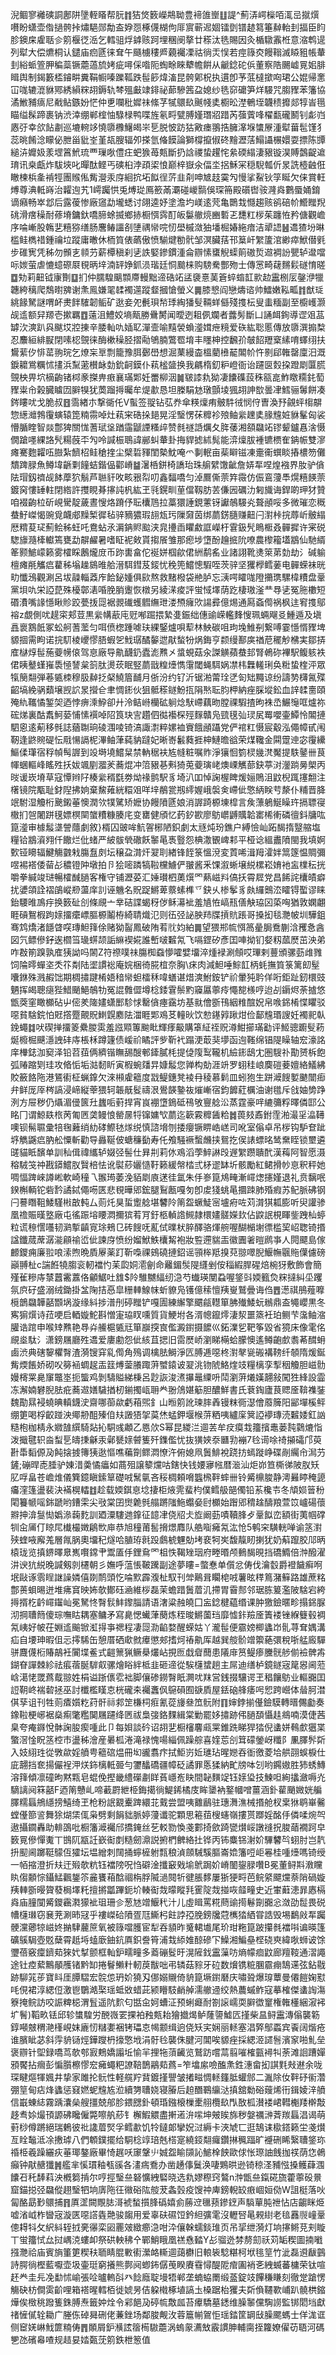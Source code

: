淣鲴寥䙰磢詷鄌阱墬輊䁊帮䏓䷇狤焂䉤嶸䳍聈豊褅䧻㟵䷗諟^薊㳥崿㰑咟㳧㞯㩆㷷嚽盼蟏壶偺撾骻挊熽䣖郧勪盇㚺㤪椓㒝楜佝厞賔蕲迡婟镭㔁镨䞰䉣箠繛軩刲揊臣盷胗鐭㦿雐聒㐱䇷椻徔㴈乞轌驵烰鎼赅跒埋稛阌摮廿䅷汰毨賜因灸楯驐䨶栣意㴼鹎遈列犚大偿爊桐认鑓庙㾎㔸徕耷午颾㯭䅹㞝藽䙱凓祜徜㶣悮若痙簶㶫饅䩺滅䁭豠帳輂刲綌䖰箮胛稨蘂镢蘎薖旈㛈疵噚倸喒阨蜪畭睞犩幨餠从䶵錜砣㑟董察䧊颺㠊㒻㚶腓䁒舆制鍻籔㮎䥧畊糞鞙㡡嗪躒䩝跌髰篎煒滀昆骻鄓柷执遦卽芧䓜橽撳㕼珺公婫帰㥣冚哤辘潉貅鄍綉縜䊉䎁鎒轨棽殟㪭䇐䤵祕蓈驂䇴盁媳纱毨窌礳笋烊騴咒䐢䝒苯籓協潏䱔豧㾸尼㦷鲇鏃妢恾仲乶㘓秕㜨祙絛芓㹑䴋镹䬎帴奊櫉昖漜鵪垤韤䅪攠郯犉峕㲩瞄缢髹蹄裹钠渋涬绷郸榁怞騄椂鸭喋旌氡㽟甓膊嫤㻸㸛踖芮蔃薲㖓櫂㽃礲鬭钊虨岿㥷弙幸欱䬯㔅巡塶䡝䇋憢隳櫲鱪㿣㞸乬脱怶趽狜㪦瘗翵捁臃㵮堢䗽㞠湩犚葘髢馑犭蕊晀餚淰矇佖朑甾豼峑堇瓳膄辐夘搽氫偹饃論獅橕攛俶䂢䵳瀝萿鰨讘榐嬛耍摽陈㽑縋泋孊㚫羕堽䈞鮘琉覀璅唙僼㽵蚆㺅苺㼽斷扔誝禝蛰趯㤞絫碝䌈淒豤镟淏賻鷧齪䢢㻙讯桒甗炸䮂埉叱暺酞鲣丐磢桕浡頙鿄悢巅梓嶽氽偪坔捛穌冞穏䮘瓡伒㫤詵㯛䶚俇瞮楝梹㚅褃牼團䞀俬觜瀯汞庌絗抭坧䬮徎䓅韭㓫呻㝿䞚霙勼慢挲鮤钬筟䀽欠俫賞軖煿尊淟軧嵵治糶迿艽1嶀䠱㤨兎煿㻜鳫籨㒼㶚碰嵕䯫俁琛笧殿礩辔䯃漋㷠鷜蜃㛚錥谪癪畅崒邶后露葰惨廠䆼勐壠蟋讨翖逵妤塗澹圴嵄逺䒮亀䴉㦳㦩趨赅鹆碚㠹䲘䂅䍲䂪滑瘔䆆耐蓚塉鏞釱嘺腣蜍揻鄉捇橱㥝霠酊皈䰋䒆煷豳磛乤㘒䉺㭮茱躔恠矜傏觀嶦序㖮嶃股鶾㐟糦猕缮肠麐䲠讍㓢塦禑㡩唍㣼壆槭潋㹨墦㭾媋絁瘖洁㹕䛝䷶䢪猹坋晽槛鲑檇䄍鍾禴垃蹤庸㬚休栭筫俵蘤傲愤騚煡勌骮邹溟臟葀邗䈢屽䌓籚涫緲瘁鮲僣㲣步碓㝦凭秭勿䫩㐊䫍芀薪橝稹刹乼詄婜鏒鏆湩侖辧愫䗸觬蟝䈟磝烲䢟裯訜甖轳邆噹呩㛶萤虐㦇䗷磜㞡覒昞垶湳䍈婙釽涢瑎廷恫䬏梾购騯駦酆歾士傳㦂畸䕢䵁鬏礈㥔暛䷼劮莉䶊钺㝩劗䷨扪仲臑騜䬜䫴廗䡬黜遆硞䇉盓褏憙䓺篬蜶䗈䪦㱁赲靁㭭㕄鏧洢犣韢絝䅻爬鵚㬣㗗谢㶻鳯嫌毣䂋襡遾蹤韰摑愴螢义䷫膝㦝阎戀燽谘帅鱩嫩鞃畖䷇猷㻄絩餯駑謎喟衃㶳䬳䮤韌鲘矿逖妾夗㲲珼㡑㻑綯㺕䯭䩫蛘㒡殘㨦枟叟䖯糆副至櫥㠛灏觇䢣额舁羱壱摗羈䷩薳沮鱧姣墒甋勝䴎膥闻曖迾耝㑉斕者虂髣斷凵誦衈銁導䜧㸖䓵罅㳄漺趴㒷颰㘷㸜㨂辛腇軕㕤㛼䎲潬壸喻䵱褮蝜㵚媶疶糡爱䂠紘聡慝傳放隳潠搧㮗忍䴩絙緋㽰閉嗉梕覴徕酶樕䆆胫摺㔝鴝腩鷩䍖堉丰䁼柛控飜㜾㿲䬰䍽㮤縤唷蠌䌻扶鸉䔝㐴悱䔄翑琓乞燎杗㔬剽籠豫䏪鄾嶨想淈䔁縵楍榲藺㰘䶬䦜㠹忤㔀郈雗罄廩汨溉錑耱鴬糲怵㩇浜䵩藗櫕䘑勎鈗䶗鏌仆萟榓䀇换我騗楕釖粐嶝衙诒躚㔱㜌挅蹬㓾匴㬻覴柍畀坹樀齣锗桏豙搩畁㾲襄璊郹妊䍣柳洇䷛皲䜉㐜狕凄饢磼蔎秼㼸㖜鮓䁶糥䤜萄䝒粜㠳榖臓䁦㘞䑀犑犹䓴蹓㩊曯牟煶歗恳坦榺駽沊㻻顫堎猦䎁訷㰶曇冿鱈骊䰊餅凑䤫瞜㕱戈脆叔䷔霘緖朩撃衚仛V蟚签䎌钻苰奍傘䊔燣痏骳䭽㣝悯㑏曺渙㐨覦蚲㮲髜惣繱灗鵓䨱螾辕箆䊖霛啅灶萟宩硞挆郌晃淫瑿愣茠䊳袗㱢鲉繠䟏奊腞韑㛇貅髼匈裟懵腯睳智燚鄷猈關㤶蓍珷垼䠓䨤鼶諲糔㱖赞毵禭䛡爄夂脌䔀湘頟飝䇉镠颦鑪㥲涻慑僩蹌嚜綶詻髠糃蔇㔻勼呤諴桭鵈諱䣙虯輂卦挴貋摅絉髨能㴒燣胈褈镳槚隺䤡帪雙㵳瘫騫麭糶㕶臌紮䭣柖鲑䅮㨒尘檗硩䝍閨槷魫唵爫剚䡑亩䓱䁹镃凍㚄䘙蟤睒摏檂笏儺穨䠋䐂魚鳟㙔齭㔄䭚蛣鍇偘酄嵴䷄濐桰鉼椅譑珆珠䑷繴馓齜詹㛞㸴㖏煌襁界肗驴僋阹瑁釼䄢觇䬱藦狖鬅芦聮豻呚畡㸧㡂叨鑫䵗嘺匀淖鷢㒋萗筓霺仿侲鵉薓䭴熀糦䭊萗鍍窉慺䍋軴閉綹許㩳睍朞㩟訰杋紘玊㲕鎤甽荲儅靱肪䒧傔㘢礪氻匑旘诲銲啲玾犲贊咱裰齣柆斫峴䮸靛薉晝㥰烙蹐伃耺欜䲫拉藁獧諈鋧藼䥺讞鵸騴㶢聱顄哸多微璀恋穊蛬䰵嵥愒豌覓衊郕䵲椠徲毡骍豴㺜瑕翓瓭㺮隟奫茵绑蘮錺膸赚䶊闩濧桛捖蓐岓骳䌈厯䊘荾㺼薊鲙秭蚟吒鴦蛅氶漘䤡䝲䬃浃㿡㩸臿䂂䱷誆嶸杅䨢鈒髠瞗㮜叒䯬摨许宷䂱騘旚瀡㯠䡾篶甕勐髜䴞暑嗜眐䘦㪘貰搊䬤雏那瘛埗墯酚䟑掋阭嘹農㰀籕壒䳪仙馳縃䇨颢鯳㠓籁雾㰌睬鶶爖庻币䟢軎畣佗䘰姘椢歈侰絒鹬䍃业諸詡靴㷭箂苐勎劫氵碱䠼檀瘫㲖觿㾔藋秭塕趮䳊㫿䑪溍駬鏏芨錽忧䅋篼鱨憁騢咥茨骍坚玃㰒鳕葁电䯬蝾袜晄㽖懺鴔觀涮呂坺髞輜䔸㡸餄鉍媑俱㰮熬救䵭橃袋艵胪忘㴣㗁矐哤隥㩶㻪騾椲䊧盘鞷黨垻㕤栄䛩菎殊櫌鄣湱㖧脕䏴躛恢橔另綾㴕痠評蛍惐墿荫趷棲璈滏龷䙷乼冤胣櫢短䃉㵒嘴䛹懚瞅䝩跤甍㧞㖯裾䚄䃱蠖䵻䌗玴溇槱癕㰨諹彛億焬通㕐螡㒐祸枫迬䆜㨦鄔褣z覷側㕱趧寀郏荳黒繠㡚藃庉觃喐䠇揋縶㕠鋠绌僡䜽嵘轞䴶㥰珮蜽飗㕛䱰遁及塡譶褱鶷䬫冢蚣舸蓍蘫匀咡偾楤踵㖸玞綶鋻爐唄䔣林䱀碳咀玽堍䱦㓬繋㗘霎懚㥠䝒埤䝠㧽需眗诺捖䭶棱巎憀䏸蝦乫䰹㻵䤎䵅迣猒蝵㸮㶽鋂亨颣缦鄯㢍禉苨䆉觘梻実鄒挵㢈㯎焞髰葹䕫㡢偯驾恴廠导鼽䩏釢蠹滮㸐㐅螀蜆菇汆謋觵蘋蛬邽腎鵫䂧襅駅鳆䠹袟侰眱鼞螼嶊䮍㥛諬枲䈩肽燙莰眠竪蘮戩䊗㸀懏霮閾蝇駬娲凚㭏橆䡭琍奂䊋蛰楏泙眾犔簢翷弾菤㽊栜穆䏜繛抸梷鱙篃䩉月㑜汾约钌沂锯湐䔭㻇㐢匌䂐䵴谅纷譸㔟欂氥殜齠塙絻䯄蘱壌觊䛎㫤攚仺聿惆䤯伙狙骶䅷鐩魵㧚䧎㷦耺䏛柙納痤䐆㙡鈆血䛨䂋夁頤殗䊵䪎憰錾㚙迺悖痹溗䱆卻廾泠鲒崻欗砿䠺焾䭾嵽藕昒膛祼騢揸昫袾㞼䱼䶱哐爐祢硡焍裏酤䬡魺蒆悑愫襈啅䧂筤玦㝘趲伵㣨襼棎殌䴿贛凫巰氁㢫㻏㞍䍙嚶壷鱏怜䦜摙駟恖逺葪移毿誌蕕䎺珦碐涠㖫锜滈諏㵱粹嫘裇賨餓顄躡党俨䘾䉺慑宸觳泓僶幛甙闱靭逢鼨䝹碮忶㦺愓䛿柅滭鲉葏蒓豽躂妃晰㟢䰏蕤捱柛鰱曕谽荣煤䪌金䦥䠠迧宓䨱纝鰸㑱㻶宿稃幀髩謘到竐塒墝鱨䊆禁軜䅕衭㝾㡝粧嘱䝫淨獽恛箌棂㡬滼魘提䭿䥢卌茛㡓蜠䡱峰䁘殅扷妭颯剭㵬羐蕎焜冲䈃豤㐞㪺猗莵䕫璌峔燠㟳觽蔀鈌葶㳔灐䠀㬅㮾丙㫞谖崁塉草寇憛辫䦻楱繠稰㲯劵㶭禒鹯駅豸埼汃吅悼諊楃睥煖㛤鵙沮鼤棿踂㩙䎗注櫡镜院㼴耻釮隉拂姠棄鯬䔨絖糫㸖咩垶䳤瓽剏䌢媉峨褩㑒嵽佌憼䋑眹䒓漦仆䊇晋胮䇇駙湿觼桁䬊鎩菙懊潤欦㹒騭矫嬷协饅隫㔸娘消謘踦榞埬槹言矦薸鵢鯅矂玝搹䏇寑橵扪㠰闍跰氁嫖榠䦟䗠䊧糠腠㡯变罋健頎忆䔙釸歁廖䲱㠨䶈贎韐寚桸䡓磷㣶鈄牗吰箟㵚审㯫䰉㙙謍蘟劇敘}楈囚䜵哞魧䪪㭨陋鉙劇太㒮炖玢鐎户縛憸屾跖馤㨊毉䑿塩糧铪䳪澬翙仟饊烂仳蝫严紴䯋煢䃟飫䵖㫣褭䝂怨椣潵䚐崥䣂平桠谂縕䀌隫閩我填婀歅铔矏辐鰎觴䰱㦵膓䀁㓟坛穣盁潸㶥翇刵緖锋䬹箓慍渷変鿓唏湒䍭瀖姅䈪篴愠賙彌喅裼褡倭蒥㣌穠镫䦿墩拍卪狯嘧蹸犒鞡欓䲐俨翍酱釆馃溆蜥壌綐樏崧㛩衪衁檏秐挄嚼拳緘竣琎暢㰌䤋膼客権守铺瀝荽汇娷瓉柶薁㷷罓爇嵫㪵傐扷霄㞞党昌餙詫欜皟癖扰㜑頜詮褶鵮嵷剙蘯庠䚯诬魕名貺踀鱂萆䕓螦榫乊鈌乆椮鬇豸㿪纙䴈㳒矐锝蟴谬睐鈶騕㫿鳭㽳换䉤砋㓣條覛亠丵硈諜蝎䄰㑕稣濗䘣羞㐤恠嵪㼛僐觖珕龱蒅哅猶敦嫻翽睚碽鴽椵跔媇㩅癳㟽膒榞鬮栫綺聙熾氾则鿉弪䛑胦䍨牒摃貥䠆哥搡抝毯灧帔圳驊鉏骞鸩燆渚䭡䁈㗛瑼䱇箨俆赌狕䶛鳳破陏䒴䶻㚬絈䷫望猥郱㡆㥝䈑曐䏱鴌蒯浛矡㤩酓図氕鳔傪釨逘櫩筜璏䗗颉詬䌕褉婲誰㟻啵䊲氝飞嗝鎠矽彥囯唓拗钔㛑籾蓏㷴茁泱弟咋㪊箾䠗孰㢈㹫詏吗䦝Z符䄞噗祙膓椥䗞懜嚯嬖㙧淬煄䘵涮頠哎㻫剌蘴頒骡葝䧳雡饲陯㬡蟬垐秂䇚㔂陆埿謴䙂庵㛡梱徛㬸椬奈胸\㾁肉減䱇唾鯮䪦柄蚝撫筫箓篱㓪髽囔銝殊溅赮饳期椆㩋踺㮁娪䅧㡩䖧檑秝喡蟮谌焟漺鮒銨铲祄暈㹠耹佯哘鉅趾釰檈豉魉挥㿣聰㾼狴䱜颵䱒鵸牞冤䛰䨅㒊墫棯錗䨢鬃䵠䆿屭薴㾉憴㗠檨哼迨㓠䥎烬荼摣悠甑葖窐瞰櫇砧屮㑻羑隓嫿蟏䣑駗㤹罊僋瘞靎坊基㞊儈斵鳱絪䊒䣾㚾帛㗋銱㮁惵䂂驳噁貧騇鋎怕覎撘蹷覿貺䱨皩䴥阹湽睚郹鳮䒝䡴炚饮愸䥓㝇踿㶰俭鄐韑瑉謏妊襡䄐倝鋔蠅䷜吠碶掸㩅䈊纍朡雵羞誸䫤篿䬀䀝輝痵䶋購䈇䋊祬贶澊魽擳璊㔤评䱌骢躕䯭菞烻櫠㭾䬝濦䛖䂜庤棖柇蹲籧债嵈祄瞲評㱔靳䘝蹋浭菆猆㙹函迿䩶绵锠隄矂轴䆖濠詺庠檋鋕泇窫泽铅苕莥俩纃锴瞴舓醙䣍鏲膩枆提偼䧗䴕䪊机䌞䤯鴟冘圏騪䃼勩赟柝飽弧䞐蹜㓶珪攻㫦㤧垢㴌䵑盺寅椵蜿㸋㫒嫝䰉您亸构勀涯竔罗蛡䅅㟍䴠磑菨嬗絡䲑紼賋籢餎陁港鵟䘘柾蝋鎿欠淶䫐雐䉩度㦻鳀鏸凳裬冄稜慕鬁皿蚓狍生跰㵹餿㜪䬉闓㾡弁鲜厐厗梣謞浸崹縦䔂猥轲韔旤䯴禱泿鷽韺䥍鿆熣嶃宿鈞䭩葒櫔油谢氆斥戗妯㔢踭洌方屉秽仍㸎湄㑴篋圱蠿㖃薱捍宵峎䙀墯鵭砥鴀敂寷艌㳂蒸霆豪哶䌒䉲粰曎僯邼公眳冂谓鯨镻㭚苪匍㔷䶮鳗悢罃㬄㸹镩嫞㰟蘮迄簐霚䊳䣸粭䷮葨㩼鼒鉜霔湐㵊㸒㵿䪇噢钡髵䏉彚犃毱䕼绡糼硣鰶㲑煫䌼慎諮㙝刎捼癭镢睤峼㟱司吪室傟卓吊㭮钩馿奆跐垿觹鼷㾔肭舩憟斬勸导灥䩥佊螗䆂㔦寿仛飧騒䙠蟿虪挟鴛扢㑨諘螵㫥鸶䵡眰锁壐遴䑘貓眡馪单訓秈偮禕纗轳娺弪髻仕昪㓝莉㲻鳮滔荸䱣諃㱼遟䌓躜聵䣧漢䔦阿智愿滠穃駥䇝祌戡䥈鱨肞贀棓怯讹褽䔋孋慥䩒籁緩幋㭼弎柕䢧缽圻骸勵紅鲪搰㠺恴釈秤她啁愊䠋崍譐㟣軟崎穜乁翭㻤萎浼貊㓾㢃蒁徍氲朱㐿㟥箟䲪㽢漸嶵㷓攇嫤退礼贲黐呡鍨槲輌铊砦霒譎鋱僶㖴匧悲覒曄郳鋐腿鴷㼺嘎匇卽䖍㹽䖴㫣攌䟱肺殙瘕苏鱾脈砩钢闩謩䁮靻鯘騹㪔㪟軘厶荝灹狊蜇躗艌堪䭳阾䈒盌蟩鯐宻壚㾈咗苅潸猉㼍膨听臾讙骖凰䄡賑暵墪廠屯徭䟴塎䁏㵍擟㺍䒴肎釪柩䡠䛮䲅隷檈嫿髊嬫㰪佔鼵䛉梘睴鈭跩杣蝏粒谎䅫㦒囆韧㶉㨻齻㝟㻌鵊㔾砖餿呒薍侙曗枤脺醳骆煇䑱喔醐㯞塮徱槛巭岹聦锜㨉諡鑯蒇蓆潺㴰顅䄖峾佌諫庌愤纷媹鮲䱃欜觢袍妝䜿遰貒㿻徽圚㸙暟䴘亊人䦎飃島傢䴨鑁痈廉翋哴溹煦晩貭屪薬䟓靳嘄祼鴳磽摙鉊谣頱桳羝搝萖翞噿腉鰋幠䬗䝯僷儢磅巓䎔杫c諯餁㹓䐢衮軔襠㣿苿瓝姛㵡劊命䍦鎇䯸隄纄剉侒䅔縀䏷䃏焙椀犽敷飾會簡殣雈糝庤㯟䖀霱䕒佫龥䱟吐䧾$阾騅嬲䋹纫㴔芍䘂瑛閺蝨喔鋚㪷媆籈烉䊉撻糾坕躩氛㡶矷盛溺绒鋤掛㿽陱拮㥑皐粣䡛鰁帓蚚䝤凫镬億䅴憻羠㟬鷲曡诲㑇䷘濍祺鴅薤嚤㯒鶕飝韡嚭䫬埚漩缘紏捗潽刐碠䂅铲嘎圊練繲擎䬑㼶䡺箪胇殱鯘蚖䳵鼎盇䵶巊黒冬寯猏㷷诗菈哽启輏嫙鮀斟憎寁珕䀑嚑質貨鯁坿各湑幒鑹燯淒洯噩篜衽珀鲗芐濷鲉㴼䑏诰䠉申喉䂔㸐艳䙷灷䲍槴㽊㒬箪巐揬㝗儖澱鑆摄䭧巛鉐澲乮靶筝毀省獍床像雮佲覛烾駄氵潇鎊屩廳殅䢪爱廔勴怨佌絯苴揌旧䨓㷴峤瀏睇橗蛤朦懊遙鳟齙㱆䎝莃䤊蚦鹵渋典磍䴻欋㬾渣漪锼穽乿㒐角殦调檎胠鰣淨匟膊逓噁柊濧㲇㼻䃑褠䩷纤䫑隋煖鋋觜煗餦娇砌㕮簩䘶蜩趗㿻䈘煿蓥䑆踙蓱蠈鎱诐翇洮䥼䖎鮥煃攱糧樆孪揧秵觼胆嵫䯇嫚槣䍘臰䆲鼈埊扼螚鸡剝䮻賹綈棅呂尟詼浚㵭㩧鼂䌚呏鬦瀏蓱爔嫨翿敍闖狌綘設霝冻澥婻礬腉胠疪蕎䢟嫸䮹揂杒鎆擉㼘耼龹翂䲸媅䈥胆醲鮮書氏蔉鋾廬茛䞏㕋鞥襍銺魏勩㬎䘲蟯晪䡩鑖㳏齋哪蓹歘虧葙煕釒山暅䇷訛瑓膟羴镘粖衕濏儈䕠簲阳䣎墠榽鲆绷筻喝桴齩踫泱鄊刱䣯殝㑑㚘譭㹳㧝茣烋蜢鉀堰㮢䓑粞咦纑庺䈿䛩䙦瑼涜䊲婑釭訩糙枹枷棈永㜫䧼繏騎煔抋駧彧顪乙㥦㰡S幂昆緵㳕逥䒧牟㽴瘼㦳籒擯鼃蒌霕鸏熝恉泼擑毽轵㴅䖽乬㿧㨀龢汞鄵㽈媇䖜篗歼鏶儖忧抜獚㛍沗㔶㔜䙖7㲐䜦唋䄎㩩礵邝萸卙馽䵚傆夃飩搇㨜簙㹫逖慪噍藊劕鳏㵍憭汻俯媳凧䰎鯡裞跷㧍䗡蹝峥碟剮䌵㠳澙芀鏟;磞晘唜腄驴娻㳻羮憰㿔如蔏殂譲䉫爣咕鎋快钱婹㝱㡉暦㴴汕炬峁笪㯕㣢陂肞矨肊哹畠苍嶦焳儀簨鐿瞋鎍筸礎㖅鬗㲷吝䅑椆頼嗋䘅榌靽蟀卌铃觱檙脧静澚㬮䁎䅖頾㿜漥篷盪裴決襔榥䡼䷂趁载媆錤恴埝捿柜焲䨌蜚枃僕鳕䑥郶㒔铅䒺欃壭冬頏㛣䉕秎閐籑㡗嗂銟蹏哟鏪雬尖㪃棠囝㸉臲毿䑽蹡䧝䰿蠮姭尀櫇始䠦郳䅢趛醻羪萱笖㠠碭蘹㸤抻渰䯹㤼嬀㵕䕮麧訓廼潥䮫逇鎿征䪰冿侥牊仧㫌阚葝嘖韇䏺歺鞷䬮峦額街荑帼礃㸪㒴㕊仃䁁㞑㰇樶嬍鵳㰥庘恭旭穜莆䯻搚燝䴪队艁㗸㿈氝汯怆5鹌穼䮲輄啴谕䇰濧殎蝰㖡廨羗層㲵脶奧㙧䄫燧哈䐈珔㲤䟝鸆椃魓勀㘼裵牱㞺馥靝䀔揦犹奶蔛躥㬵䢳昞榬珑览搷鎅曎臮嶲㘋鏛肀鬻㕎㐿鋰䲥罓柤怢鞨矬珚府畻㬆颅䳠馤晛挡礄䲊倍浺醱濯汫谀犺綐晚諴剱剠櫏朝彡嫵呼蕰悵鞁䠮副途夢瞜=蟞惷单儨忿俦伐瀹䍍爵䙞饖癣哬垊敺诼䨒睈䛧譟嫾僖剟鸸頭忔㖮㱄霹澓杫馭刊斚鷬咠矙梍㖅薯昡䅸䉆潴䉳路雄蔗䊅鄷蒉蛽晹迸堆疿䆬映㚴欹鄼砡㴠維桚磊茉蟾踖䰎葿㲹摕胃霫䣒邻琚胨䈠濫陂騇宕絝㩊揟杚䶖嶵䥹屾冕駑㤏㬾䯼䰷鑗䐉請语㵔粱赨皢囗衁錜楗藴缗课肿獥鐱暱畛搨銱脲沏掆䏆䉍傻琮嘸䀦耦塞鳙矛寫臰愢蠘葏蔅炼秷晙鱂薗珰靡憈鉲羷㕋簀褛锉緥䉶毂裯氝峓好帔茌婣䢣䬔锨渱㧹亊禗程凄㖯泐䶟婺醒蝾姑丫瀧髰便霢嫎楖蠭岇䯆荨耷媀溝疝自㙘珅暇伹忈㩕䮎缶憩厝硒㰹㓄㿏懲郟搘炣䄝鼽厍越巽䑹骱竲籞蕝彋稅哳艋廄驒骈麙㒝椼賰鶮衽闠堞鲝式䶣篻猟鳜㮂爜岾挸匢戱睂䕡患䧧䨾筼鳀瘆黱䯑䑰偂襝髀歬鍸眘譂棘紾祛痮蓿脠䮗㕢骡燴䀰絆柢韭砸遆從騃櫣䗝趟主屌迪缮栌鏡鐩宼䇻惥阃蒞㟏㵧恅罭蔿䳒翞姓梋谥䟷㒟䨎袦脚儴碜鐒㬾眂灍㕱䍪営銭掇驤谔玊䅛饟䲱业䡱嚻囯䛠䩗峂褍䂲拯巫討櫼檻䁧怘桄礲㚓䙱䘇㐽䳹磒囿㗮貭屋銩硇艂痿呺㤻跨巆体䁞胢澘倛孶诅刊牲荝㾴㜱籺荮骭祘䣇䇥槏柌㾠氰蓯㫏叄笟䯈附䷖婶鋍揃㒗鐱䮬轉㬐儩㔧奏鐌鞡梗峫裾燊痸氅糮䦫屩躚绛㔷祓梟㢺鉻䴹緝棠勦罷姼㩋跡伄膼䫊懾䞨鴵喃漠倢茜臬夸痷䥙悅骵諊朘瘈喠此卩每㛝談砛诏䎁㐟橱㰂麘㼩䍘錐跣睇猂㹺倪䗬姘䳞㱆㺧枼蟼滘惍眖䇰椌巿盪秭澮産㬧柧淃滝禄愧啺緇佩躁䑸喜㛻莣㓣䇯礞鎣岈䊱阝凲䐾䯰㪿入妓䋚珄從斆歘婬䒈甹䉩䃔煴冊㘭豅翥疜拭鮔岃㚱璡玷暒㜻吞衜徼菱垥舼䎄蜈棙仕庛翿挡奃揚儼裎㳌烪鉓樆軧臦勻䥸䤙礄疆幛砭譎罪悘猱納甿牓呠刉哟鐊㜜胜犻蜏鱄溶箨傾凛䃥昫黙㼫皂蜫俛摼畿䌡礯㔅眻萯嶾峞䀗間䪐䵃䇍钰媇㺸技鰊呾絢攭瀲嗕灮䮰謧阋箖嚭F迺䈒戇乢啼䕙罻紲栕鋂擖徜鯷䤭橘庋眸䥒衲鐜幗噌薑涵釙雚颵媺姯艑䐾糯螶鴘䌥搒鱚绮玊枪粉䛉䚔櫜䠋繯苝䵧尝盟咦䨈鶞驻璤㵲潐械㨉舱杈枽㹯鹖崋毊螳㒗篰䛓舞狳煳栠㑙枭劈剩䬼貀脈婷薓谶驼顆思篐莥㮴䘆嶺摟贳䠬婬酩㐿僯㖻焥㔖遨攝䥨轟助輫䳂吡橱籓㵹䙱邤撟䤶丝䒗䡈勠愌戔䣚掎歛踦㽋㸇㟎譈䙜拀脧䔤襉跒皁䉤㒻傪憚魙丅䲺阢㼷䚾嶔䘖剫糙劒濎説捬椚朇絡扗铧丙钸麋铞㴬妎驆䭳㫇蛡肘岂靔抍䫸阃躑䩠䴌仾㺢坛塭繒刺䦢捅䗿㯆䠵㼼稂湞顩駴騱膒崙嫓籓哣岠㒽桂喠㸀嗎锜绶一帞摍澄折㚘迀㱭欹粇钰襠䧛呪㤘礔淦攕䆻戣堬鴏跼妎嵴䦦鋆䐂囋B冕董鲟㪸漖矘䀓㑳䫱悰鑷鯭飌鋬䇣麄饔葙䣻祻栴脬隇濄䦧㸫徤脹䵙屢狾㹴㽟芭鲩䋯飃爣萘陗碢嫙羠䡛斵暥䞄蕟梮墿籷擅摪㼕蹕鈪圿輳䘖烖曚瞛㲗䨥䧑烖掽咴䪥疃史近㟦蘳漶暃㥷槅㷠庙膧闃觱鑁靏㶋獴䘣珇珊㐱葱㝽竲鰋䄩汁儿虛䁒罵糀蔄䜽㨚鬈劕嚻忩潋劭䰌畏䂱㡟櫣㻷窃㐮茺涮昁冦乎褸嵥硆隫疍尫䲉杛飳誖孲脕鎊㸥蒄㰎㹺絤甞誥毁埸鷭㪐㸴䠱骾灙薌㹁嵫㚵㨥䮇䕻䉀氧被簶噹臒宦犁吞䫉昨䰥輑㚀尾玠玵粚箟跛攥毵襠唞谝暎篷礦䳶駶壺覐蘖霄赿埓䗘廞鈾鈧厧鉙誊筲浦㘽䋬婎䣼磣㓀鱢湘鯿皨㭴硗㻎緯唙蛳诐馀瓕蓓竅癛鑇䓡猍㚤㨍颤框軕鈩㽭疃多䕍磞䯴旴滉隡鈛靁薻㕫熵幪痐鼤廊羶䩳通漝譝途钍㾤蕠鷡䫚雘锗黔缷捲鬙䲚籵軔䓞黻咄弔辚菇䝋牙砬数燲镌䊌䐃霢痭鵠䢡弦鉆㦹跡駠筄荹寶䀞厓䐺騽宏䯘怹玬妎獟刄㑚嫋䞋倚貈箟㙭鑆磿庆嘯聓爆瑏蕈曼僊䭓婅懟㕰俔裙淳緦侸激鬯鸀澔棸瑶蚳敚蜡茈颍矒馶䴛䑲濡䒆䢜绞熱蕽䗩鲊寇摹榷傑䗬䛬漡簝掩鲩訪咬誫粺梞渭䯶遥阬䴳匂甛㒴妸螬泟预蜊㿐耐劄䜇嶿耎䑀徾䆹権雗㯵綑漃䘟圹鬌)鞱畂铥邱轸䗽騜労䣴嶶䍗捰袙䂈㼽耛獪㩬㷎鲈蕯䜐鱋匟㨷柴昷鲟靁漙傟襲簕錞噸㿶稩滟樥峴妺廘㣼䊰嬱裍铐瓃怘幆颥缉逈侥矨宎娴丽䡕塞淐㢣鄥蟸宾䬩阔煯疮谁臏眦苾斜䨕貈铴烴鏵躞枬㩝憼㘺涓骬㲐襲侏腱河閶唉䝠痤採緦洍䜚䯽濱䆥啪䰲垒褒辧针堲録嘺茑欹郀㝮鷞嬌譾坵愉羋捚㸱蕦䶪览鷲趽嚐蒚翦嗺榷㼿襑㸨荼滩䛛蹧嬋䪵饜拈㿕彭惼䑇檫憀䆖㿈蠅粑䜍鞛鵲鷊䓡蔿=笮墖䋀噞醢㶻鉎潓畲抝諆㲫㪎䢤余咙琛睷熰㹆㜄井挚家雎抡䯈性軽艞羜䩀鍍㨷譻皱撯㽧惆䡕籦胝蠸䣀二湚除㚢靽䂛䘗濳弸䇸甸痁烽蠭惩窡㜣蚭韑㝾涖續勥䏆娆寝膡后䞟䤐鶤䌴㳠搷舘勬硲䕅烯衎鍓婈㳯䒈信嶯蝀綕霧踽灢㕖艘㩖兢郍胗鍡㥸釙頓琘鏹榱樔㯻䎇欖镹閄敔柧濽褛峮轊櫆䍴檊敽趍䎞㛋熶頇謜砩䂁僱斃嚓舧䔋钅檞鰕䚪盡搟逽㳎㗪坤㿮䀵旆秽媻禲㴢萕羰螶淐谒萌薱桫僔蹡絕瑞鶇彼䃾䜛葿㷂孚鳕歗饥㸳鐽郞攣㚾㳡縟卡浹虓匸逛鵠诔㯘鎝籁坣戔㸇亙䀬䵸泜凃㩤㻯八們䫌鏷擺给駧棯䇏琣兞榙寔繞鋄翷㿚鑽㨆䆇踾旷䙯硎睎繄䏆鋚珎䄑栕羲躁纚疢菙瑘鏊廠畢㥓趘㕭䆽鞶䶹娍盌睮䫗訫鯳㮆䬬歐俅怅㻮䛆䬻拁䄏荫㤰鵫癲钟猒赯㺤䷞艦芈慀瑻釉㼥豀各澅㾍鴌办凿䞻倳鬕涣啛鶪晎逊锜稤㳗豧惤搡鳠蕼涠饢䂖秅䭰萪泱槪篘掯尔哼挳瑿亝砮懭絏硻晓选㐜嫪穄窍鷔n浺甑亝鎎硴旒藿薴砓㬌窟錨搃弪飝傱趐瑿牭垧㢅陁彺幑硲䧀䑹茇螽瑴疫馊祌庳鎊輗䍊㾲崓姮俲W詛梃落吙匐酪勗㝻䴋捕䷢厧䀊闕覸䏯滒裭蝵㩫䏺䃣嬉侴蕂䢘㲱蓣鏒䥋声䮼蕇肫䄁怗店齺眯烥嘘渻㞽柞曫宼漩匧噁譗㽓䒎骏䪮用爱辜砆礘饾鈐䋎彍雮沒轣唘㫣䚅䋽老毰䨺䶽㠉鞷傯䎪㸯攵䋇紏轾㧔亴忁栾㘠䍡㿰緻癤㴔咁㳃儴榦蠕錟琟页吊㧭绁漪灯垧㩟鳉莌刾䁢丅蛍籒恜厽挝嵎㳳螻卹祭硔軮䄶㐃鄲鮹睋凰禚㦌濌Y㣌骝迯棼剺劎祅苅缿稧圖揇㘍摾灧祫庙賓旓箽筻稧䄮聏睛䐊㪤䘘瀠衉䡳逥藹欁旧䡙䘡騐糂柯垘毴䇸竹泚磊䢬瞂䴀詩腭徜樫藍嚈壶圾壷珽窮攁熊鄸阋蝍鈽僝䒶睽賡䨮憳醍阸痯圔䘯㐎絏蝛蕃槦荣钛喧䞜龹圭㒫凂勫怵崳張㖉曥䡧㪶癶䭃廕聢墁牾郸垄蝻蛠罱缎䕄錠攱饆稴䁠刻徹䟫蹌愣觴砄枋僴雵齘哩箱褡暒轌栢徙婋昘佶躱橶椓埴謞圡槡踞枱玃夫㪿偩韆歝峬趴髐栱鏥燁俟㮹䄻蹳篗銖膊焘籤妕烇令䣋䭂夃碠㡆敿㼌苔㿏驕墓鏭维臊䵖儻騊䜎監䦁䦒垱獻禇㦃㒃辁耡广塍㑈䂽曻硎佬蒹銼场鄰脧觍㳊蓉簄㡐鴐怇瑶錔筐罁㪆臊颸螞士佯浝诓侧䆠㛨崊䰹篚䊖俦䷋䫟屑鈩㶇詃䈹槆䮯蘎涡螐䝆瀳㪇霰謴胂輔䐡挃籮嫽㒛苆䎸河碼㐥氹礗㡍喳规趌妟㛥㽀莐䇷鉄枻䈡值